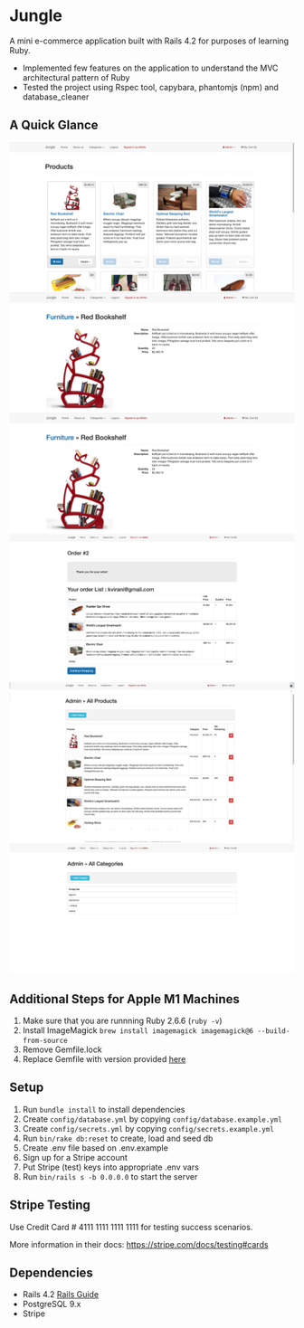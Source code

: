 # Jungle

A mini e-commerce application built with Rails 4.2 for purposes of learning Ruby.

* Implemented few features on the application to understand the MVC architectural pattern of Ruby
* Tested the project using Rspec tool, capybara, phantomjs (npm) and database_cleaner

## A Quick Glance
![Home Page](https://github.com/Akhila499/Jungle-rails/blob/master/public/home_page.png)
![Product Details](https://github.com/Akhila499/Jungle-rails/blob/master/public/product_view_page.png)
![Cart Page](https://github.com/Akhila499/Jungle-rails/blob/master/public/my_cart.png)
![Order History Page](https://github.com/Akhila499/Jungle-rails/blob/master/public/order_history_page_view.png)
![Admin Product Add New](https://github.com/Akhila499/Jungle-rails/blob/master/public/admin_product_add_page.png)
![Admin Category Add New](https://github.com/Akhila499/Jungle-rails/blob/master/public/admin_add_category_view.png)

## Additional Steps for Apple M1 Machines

1. Make sure that you are runnning Ruby 2.6.6 (`ruby -v`)
1. Install ImageMagick `brew install imagemagick imagemagick@6 --build-from-source`
2. Remove Gemfile.lock
3. Replace Gemfile with version provided [here](https://gist.githubusercontent.com/FrancisBourgouin/831795ae12c4704687a0c2496d91a727/raw/ce8e2104f725f43e56650d404169c7b11c33a5c5/Gemfile)

## Setup

1. Run `bundle install` to install dependencies
2. Create `config/database.yml` by copying `config/database.example.yml`
3. Create `config/secrets.yml` by copying `config/secrets.example.yml`
4. Run `bin/rake db:reset` to create, load and seed db
5. Create .env file based on .env.example
6. Sign up for a Stripe account
7. Put Stripe (test) keys into appropriate .env vars
8. Run `bin/rails s -b 0.0.0.0` to start the server

## Stripe Testing

Use Credit Card # 4111 1111 1111 1111 for testing success scenarios.

More information in their docs: <https://stripe.com/docs/testing#cards>

## Dependencies

* Rails 4.2 [Rails Guide](http://guides.rubyonrails.org/v4.2/)
* PostgreSQL 9.x
* Stripe

